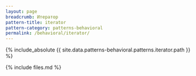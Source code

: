 ```yaml
---
layout: page
breadcrumb: Итератор
pattern-title: iterator
pattern-category: patterns-behavioral
permalink: /behavioral/iterator/
---
```


{% include_absolute {{ site.data.patterns-behavioral.patterns.iterator.path }} %}

{% include files.md %}
